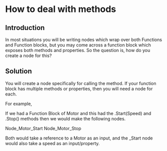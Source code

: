 # How to deal with methods

## Introduction
In most situations you will be writing nodes which wrap over both Functions and Function blocks, but you may come across a function block which exposes both methods and properties.  So the question is, how do you create a node for this?

## Solution
You will create a node specifically for calling the method.  If your function block has multiple methods or properties, then you will need a node for each.  

For example, 

If we had a Function Block of Motor and this had the .Start(Speed) and .Stop() methods then we would make the following nodes.

Node_Motor_Start
Node_Motor_Stop

Both would take a reference to a Motor as an input, and the _Start node would also take a speed as an input/property. 
